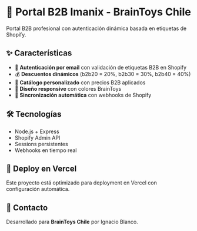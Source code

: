 # 🚀 Portal B2B Imanix - BrainToys Chile

Portal B2B profesional con autenticación dinámica basada en etiquetas de Shopify.

## ✨ Características

- 🔐 **Autenticación por email** con validación de etiquetas B2B en Shopify
- 💰 **Descuentos dinámicos** (b2b20 = 20%, b2b30 = 30%, b2b40 = 40%)
- 🛒 **Catálogo personalizado** con precios B2B aplicados
- 📱 **Diseño responsive** con colores BrainToys
- 🔄 **Sincronización automática** con webhooks de Shopify

## 🛠️ Tecnologías

- Node.js + Express
- Shopify Admin API
- Sessions persistentes
- Webhooks en tiempo real

## 🚀 Deploy en Vercel

Este proyecto está optimizado para deployment en Vercel con configuración automática.

## 📧 Contacto

Desarrollado para **BrainToys Chile** por Ignacio Blanco. 